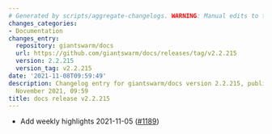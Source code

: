 ```yaml
---
# Generated by scripts/aggregate-changelogs. WARNING: Manual edits to this files will be overwritten.
changes_categories:
- Documentation
changes_entry:
  repository: giantswarm/docs
  url: https://github.com/giantswarm/docs/releases/tag/v2.2.215
  version: 2.2.215
  version_tag: v2.2.215
date: '2021-11-08T09:59:49'
description: Changelog entry for giantswarm/docs version 2.2.215, published on 08
  November 2021, 09:59
title: docs release v2.2.215
---
```


 - Add weekly highlights 2021-11-05 ([#1189](https://github.com/giantswarm/docs/pull/1189))
